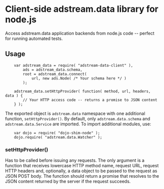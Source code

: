 # Client-side adstream.data library for node.js

Access adstream.data application backends from node.js code -- perfect for running automated tests.

## Usage

```
	var adstream_data = require( "adstream-data-client" ),
		ads = adstream_data.schema,
		root = adstream_data.connect( 
			url, new ads.Node( /* Your schema here */ )
		);

	adstream_data.setHttpProvider( function( method, url, headers, data ) {
		// Your HTTP access code -- returns a promise to JSON content
	} ); 
```

The exported object is `adstream.data` namespace with one additional function, `setHttpProvider()`. By default, only
`adstream.data.schema` and `adstream.data.Service` are imported. To import additional modules, use:

```
	var dojo = require( "dojo-shim-node" );
	dojo.require( "adstream.data.Watcher" );
```

### setHttpProvider()

Has to be called before issuing any requests. The only argument is a function that receives lowercase HTTP method name,
request URL, request HTTP headers and, optionally, a data object to be passed to the request as JSON POST body. The function should return
a promise that resolves to the JSON content returned by the server if the request succeeds.


